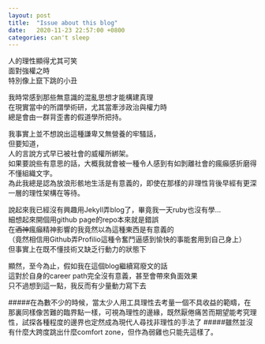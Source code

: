 ```yaml
---
layout: post
title:  "Issue about this blog"
date:   2020-11-23 22:57:00 +0800
categories: can't sleep
---
```


人的理性顯得尤其可笑<br/>
面對強權之時<br/>
特別像上竄下跳的小丑<br/>

我時常感到那些無意識的混亂思想才能構建真理<br/>
在現實當中的所謂學術研，尤其當牽涉政治與權力時<br/>
總是會由一群背歪書的假道學所把持。<br/>

我事實上並不想說出這種謙卑又無營養的牢騷話，<br/>
但要知道，<br/>
人的言說方式早已被社會的威權所綁架。<br/>
如果要說些有意思的話，大概我就會被一種令人感到有如剝離社會的瘋癲感折磨得不懂組織文字。<br/>
為此我總是認為放浪形骸地生活是有意義的，即使在那樣的非理性背後早經有更深一層的理性架構在等待。<br/>

說起來我已經沒有興趣用Jekyll弄blog了，畢竟我一天ruby也沒有學...<br/>
細想起來開個用github page的repo本來就是錯誤<br/>
在~~酒神~~瘋癲精神影響的我竟然以為這種東西是有意義的<br/>
（竟然相信用Github弄Profilio這種令奮鬥逼感到愉快的事能套用到自己身上）<br/>
但事實上在既不懂技術又缺乏行動力的狀態下<br/>

顯然，至今為止，假如我在這個blog繼續寫廢文的話<br/>
這對於自身的career path完全沒有意義，甚至會帶來負面效果<br/>
只不過想到這一點，我反而有少量動力寫下去<br/>

#####在為數不少的時候，當太少人用工具理性去考量一個不具收益的範疇，在那裏同樣像苦難的臨界點一樣，可視為理性的邊緣，既然厭倦痛苦而期望能考究理性，試探各種程度的邊界也定然成為現代人尋找非理性的手法了
#####雖然並沒有什麼大跨度跳出什麼comfort zone，但作為弱雞也只能先這樣了。